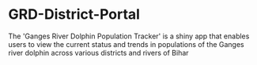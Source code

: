 # GRD-District-Portal
The 'Ganges River Dolphin Population Tracker' is a shiny app that enables users to view the current status and trends in populations of the Ganges river dolphin across various districts and rivers of Bihar 
